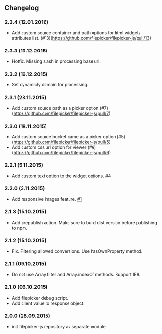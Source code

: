 ## Changelog

### 2.3.4 (12.01.2016)
- Add custom source container and path options for html widgets attributes list. (#13)(https://github.com/filepicker/filepicker-js/pull/13)

### 2.3.3 (16.12.2015)
- Hotfix. Missing slash in processing base url. 

### 2.3.2 (16.12.2015)
- Set dynamicly domain for processing.

### 2.3.1 (23.11.2015)
- Add custom source path as a picker option (#7)(https://github.com/filepicker/filepicker-js/pull/7)

### 2.3.0 (18.11.2015)
- Add custom source bucket name as a picker option (#5)(https://github.com/filepicker/filepicker-js/pull/5)
- Add custom css url option for viewer (#6)(https://github.com/filepicker/filepicker-js/pull/6)

### 2.2.1 (5.11.2015)
- Add custom text option to the widget options. [#4](https://github.com/filepicker/filepicker-js/pull/4)

### 2.2.0 (3.11.2015)
- Add responsive images feature. [#1](https://github.com/filepicker/filepicker-js/pull/1)

### 2.1.3 (15.10.2015)
- Add prepublish action. Make sure to build dist version before publishing to npm.

### 2.1.2 (15.10.2015)
- Fix. Filtering allowed conversions. Use hasOwnProperty method.

### 2.1.1 (09.10.2015)
- Do not use Array.filter and Array.indexOf methods. Support IE8.

### 2.1.0 (06.10.2015)
- Add filepicker debug script.
- Add client value to response object.

### 2.0.0 (28.09.2015)
- init filepicker-js repository as separate module